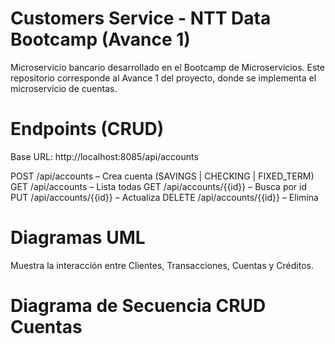 # Customers Service - NTT Data Bootcamp (Avance 1)

Microservicio bancario desarrollado en el Bootcamp de Microservicios.
Este repositorio corresponde al Avance 1 del proyecto, donde se implementa el microservicio de cuentas.


# Endpoints (CRUD)

Base URL: http://localhost:8085/api/accounts

POST /api/accounts – Crea cuenta (SAVINGS | CHECKING | FIXED_TERM)
GET /api/accounts – Lista todas
GET /api/accounts/{{id}} – Busca por id
PUT /api/accounts/{{id}} – Actualiza
DELETE /api/accounts/{{id}} – Elimina


# Diagramas UML
Muestra la interacción entre Clientes, Transacciones, Cuentas y Créditos.


# Diagrama de Secuencia CRUD Cuentas

